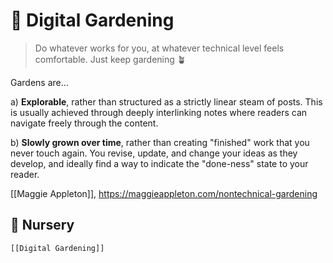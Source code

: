 # 🌳 Digital Gardening

> Do whatever works for you, at whatever technical level feels comfortable. Just keep gardening 🪴

Gardens are...  

a) **Explorable**, rather than structured as a strictly linear steam of posts. This is usually achieved through deeply interlinking notes where readers can navigate freely through the content.  

b) **Slowly grown over time**, rather than creating "finished" work that you never touch again. You revise, update, and change your ideas as they develop, and ideally find a way to indicate the "done-ness" state to your reader.

[[Maggie Appleton]], https://maggieappleton.com/nontechnical-gardening

## 🌱 Nursery

```query
[[Digital Gardening]]
```
